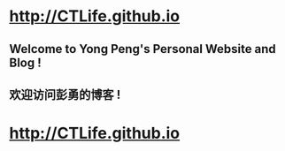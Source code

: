 # http://CTLife.github.io                       
## Welcome to Yong Peng's Personal Website and Blog !                                   
## 欢迎访问彭勇的博客 !                                                                                                                           
# http://CTLife.github.io                                  
